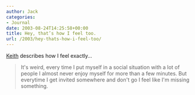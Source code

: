 ```yaml
---
author: Jack
categories:
- Journal
date: 2003-08-24T14:25:58+00:00
title: Hey, that’s how I feel too.
url: /2003/hey-thats-how-i-feel-too/
---
```


[Keith][1] describes how I feel exactly&#8230;
  


> It's weird, every time I put myself in a social situation with a lot of people I almost never enjoy myself for more than a few minutes. But everytime I get invited somewhere and don't go I feel like I'm missing something.

 [1]: http://www.keithdevens.com/weblog/archive/2003/Aug/23/4207